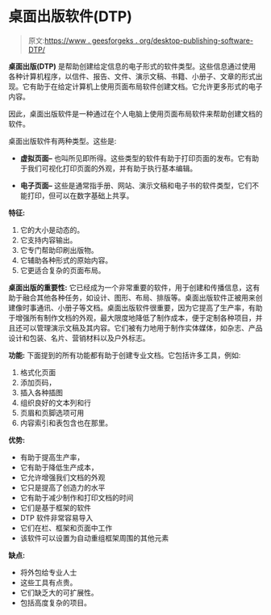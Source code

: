 # 桌面出版软件(DTP)

> 原文:[https://www . geesforgeks . org/desktop-publishing-software-DTP/](https://www.geeksforgeeks.org/desktop-publishing-software-dtp/)

**桌面出版(DTP)** 是帮助创建给定信息的电子形式的软件类型。这些信息通过使用各种计算机程序，以信件、报告、文件、演示文稿、书籍、小册子、文章的形式出现。它有助于在给定计算机上使用页面布局软件创建文档。它允许更多形式的电子内容。

因此，桌面出版软件是一种通过在个人电脑上使用页面布局软件来帮助创建文档的软件。

桌面出版软件有两种类型。这些是:

*   **虚拟页面–**
    也叫所见即所得。这些类型的软件有助于打印页面的发布。它有助于我们可视化打印页面的外观，并有助于执行基本编辑。

*   **电子页面–**
    这些是通常指手册、网站、演示文稿和电子书的软件类型，它们不能打印，但可以在数字基础上共享。

**特征:**

1.  它的大小是动态的。
2.  它支持内容输出。
3.  它专门帮助印刷出版物。
4.  它辅助各种形式的原始内容。
5.  它更适合复杂的页面布局。

**桌面出版的重要性:**
它已经成为一个非常重要的软件，用于创建和传播信息，这有助于融合其他各种任务，如设计、图形、布局、排版等。桌面出版软件正被用来创建像时事通讯、小册子等文档。桌面出版软件很重要，因为它提高了生产率，有助于增强所有制作文档的外观，最大限度地降低了制作成本，便于定制各种项目，并且还可以管理演示文稿及其内容。它们被有力地用于制作实体媒体，如杂志、产品设计和包装、名片、营销材料以及户外标志。

**功能:**
下面提到的所有功能都有助于创建专业文档。它包括许多工具，例如:

1.  格式化页面
2.  添加页码，
3.  插入各种插图
4.  组织良好的文本列和行
5.  页眉和页脚选项可用
6.  内容索引和表包含也在那里。

**优势:**

*   有助于提高生产率，
*   它有助于降低生产成本，
*   它允许增强我们文档的外观
*   它只是提高了创造力的水平
*   它有助于减少制作和打印文档的时间
*   它们是基于框架的软件
*   DTP 软件非常容易导入
*   它们在栏、框架和页面中工作
*   该软件可以设置为自动重组框架周围的其他元素

**缺点:**

*   将外包给专业人士
*   这些工具有点贵。
*   它们缺乏大的可扩展性。
*   包括高度复杂的项目。
